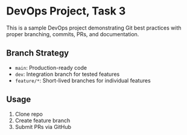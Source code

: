 # DevOps Project, Task 3

This is a sample DevOps project demonstrating Git best practices with proper branching, commits, PRs, and documentation.

## Branch Strategy
- `main`: Production-ready code
- `dev`: Integration branch for tested features
- `feature/*`: Short-lived branches for individual features

## Usage
1. Clone repo
2. Create feature branch
3. Submit PRs via GitHub
   
